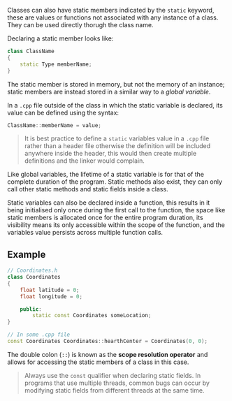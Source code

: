Classes can also have static members indicated by the `static` keyword, these are values or functions not associated with any instance of a class. They can be used directly thorugh the class name.

Declaring a static member looks like:

```cpp
class ClassName
{
	static Type memberName;
}
```

The static member is stored in memory, but not the memory of an instance; static members are instead stored in a similar way to a *global variable*.

In a `.cpp` file outside of the class in which the static variable is declared, its value can be defined using the syntax:

```cpp
ClassName::memberName = value;
```

> It is best practice to define a `static` variables value in a `.cpp` file rather than a header file otherwise the definition will be included anywhere inside the header, this would then create multiple definitions and the linker would complain.

Like global variables, the lifetime of a static variable is for that of the complete duration of the program. Static methods also exist, they can only call other static methods and static fields inside a class.

Static variables can also be declared inside a function, this results in it being initialised only once during the first call to the function, the space like static members is allocated once for the entire program duration, its visibility means its only accessible within the scope of the function, and the variables value persists across multiple function calls.
## Example

```cpp
// Coordinates.h
class Coordinates
{
	float latitude = 0;
	float longitude = 0;

	public:
		static const Coordinates someLocation;
}

// In some .cpp file
const Coordinates Coordinates::hearthCenter = Coordinates(0, 0);
```

The double colon (`::`) is known as the **scope resolution operator** and allows for accessing the static members of a class in this case.

> Always use the `const` qualifier when declaring static fields. In programs that use multiple threads, common bugs can occur by modifying static fields from different threads at the same time.

